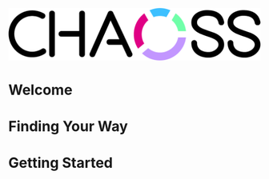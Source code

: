 ![Welcome Image](profile/Chaoss_Logo_Pantone.jpg)

# Welcome

# Finding Your Way

# Getting Started 
